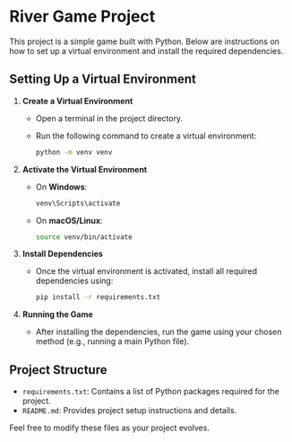 # River Game Project

This project is a simple game built with Python. Below are instructions on how to set up a virtual environment and install the required dependencies.

## Setting Up a Virtual Environment

1. **Create a Virtual Environment**
   - Open a terminal in the project directory.
   - Run the following command to create a virtual environment:
     
     ```sh
     python -m venv venv
     ```

2. **Activate the Virtual Environment**
   - On **Windows**:
     
     ```sh
     venv\Scripts\activate
     ```
   - On **macOS/Linux**:
     
     ```sh
     source venv/bin/activate
     ```

3. **Install Dependencies**
   - Once the virtual environment is activated, install all required dependencies using:
     
     ```sh
     pip install -r requirements.txt
     ```

4. **Running the Game**
   - After installing the dependencies, run the game using your chosen method (e.g., running a main Python file).

## Project Structure

- `requirements.txt`: Contains a list of Python packages required for the project.
- `README.md`: Provides project setup instructions and details.

Feel free to modify these files as your project evolves.
